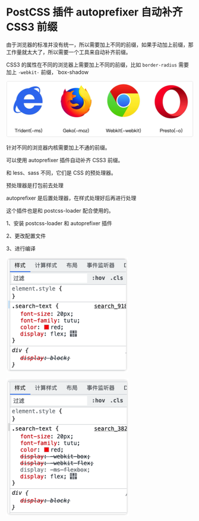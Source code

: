 # PostCSS 插件 autoprefixer 自动补齐 CSS3 前缀

由于浏览器的标准并没有统一，所以需要加上不同的前缀，如果手动加上前缀，那工作量就太大了，所以需要一个工具来自动补齐前缀。

CSS3 的属性在不同的浏览器上需要加上不同的前缀，比如 `border-radius` 需要加上 `-webkit-` 前缀，`box-shadow

![](../README_files/iShot_2023-08-02_10.01.20.png)

针对不同的浏览器内核需要加上不通的前缀。

可以使用 autoprefixer 插件自动补齐 CSS3 前缀。

和 less、sass 不同，它们是 CSS 的预处理器。

预处理器是打包前去处理

autoprefixer 是后置处理器，在样式处理好后再进行处理

这个插件也是和 postcss-loader 配合使用的。

1、安装 postcss-loader 和 autoprefixer 插件

2、更改配置文件

3、进行编译

![](../README_files/iShot_2023-08-02_10.10.18.png)

![](../README_files/iShot_2023-08-02_10.16.17.png)